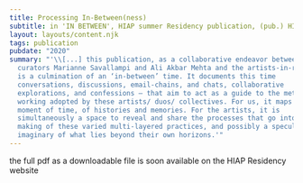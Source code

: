 ```yaml
---
title: Processing In-Between(ness)
subtitle: in 'IN BETWEEN', HIAP summer Residency publication, (pub.) HIAP, Helsinki, FI
layout: layouts/content.njk
tags: publication
pubdate: "2020"
summary: "'\\[...] this publication, as a collaborative endeavor between the
  curators Marianne Savallampi and Ali Akbar Mehta and the artists-in-residence,
  is a culmination of an ‘in-between’ time. It documents this time
  conversations, discussions, email-chains, and chats, collaborative
  explorations, and confessions – that aim to act as a guide to the methods of
  working adopted by these artists/ duos/ collectives. For us, it maps a brief
  moment of time, of histories and memories. For the artists, it is
  simultaneously a space to reveal and share the processes that go into the
  making of these varied multi-layered practices, and possibly a speculative
  imaginary of what lies beyond their own horizons.'"
---
```

the full pdf as a downloadable file is soon available on the HIAP Residency website